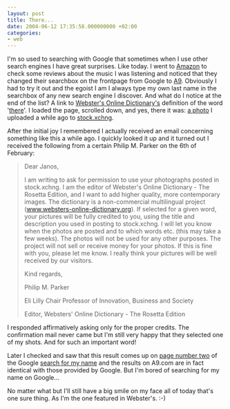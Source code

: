 ```yaml
---
layout: post
title: There...
date: 2004-06-12 17:35:58.000000000 +02:00
categories:
- web
---
```

I'm so used to searching with Google that sometimes when I use other search engines I have great surprises. Like today. I went to <a href="http://www.amazon.com">Amazon</a> to check some reviews about the music I was listening and noticed that they changed their searchbox on the frontpage from Google to <a href="http://www.a9.com" title="The provider of surprises!">A9</a>. Obviously I had to try it out and the egoist I am I always type my own last name in the searchbox of any new search engine I discover. And what do I notice at the end of the list? A link to <a href="http://www.websters-online-dictionary.org/">Webster's Online Dictionary's</a> definition of the word '<a href="http://www.websters-online-dictionary.org/definition/english/th/there.html">there</a>'. I loaded the page, scrolled down, and yes, there it was: <a href="http://www.sxc.hu/browse.phtml?f=view&id=18371" title="Fire was there">a photo</a> I uploaded a while ago to <a href="http://www.sxc.hu/">stock.xchng</a>.

After the initial joy I remembered I actually received an email concerning something like this a while ago. I quickly looked it up and it turned out I received the following from a certain Philip M. Parker on the 6th of February:

<blockquote>Dear Janos,

I am writing to ask for permission to use your photographs posted in stock.xchng. I am the editor of Webster's Online Dictionary - The Rosetta Edition, and I want to add higher quality, more contemporary images. The dictionary is a non-commercial multilingual project (www.websters-online-dictionary.org). If selected for a given word, your pictures will be fully credited to you, using the title and description you used in posting to stock.xchng. I will let you know when the photos are posted and to which words etc. (this may take a few weeks). The photos will not be used for any other purposes. The project will not sell or receive money for your photos. If this is fine with you, please let me know. I really think your pictures will be well received by our visitors.

Kind regards,

Philip M. Parker

Eli Lilly Chair Professor of Innovation, Business and Society

Editor, Websters' Online Dictionary - The Rosetta Edition</p></blockquote>
I responded affirmatively asking only for the proper credits. The confirmation mail never came but I'm still very happy that they selected one of my shots. And for such an important word!

Later I checked and saw that this result comes up on <a href="http://www.google.com/search?q=rusiczki&start=10">page number two</a> of the Google <a href="http://www.google.com/search?q=rusiczki">search for my name</a> and the results on A9.com are in fact identical with those provided by Google. But I'm bored of searching for my name on Google...

No matter what but I'll still have a big smile on my face all of today that's one sure thing. As I'm the one featured in Webster's. :-)
